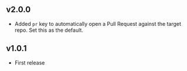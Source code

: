 v2.0.0
-------------

* Added `pr` key to automatically open a Pull Request against the target repo. Set this as the default.

v1.0.1
-------------

* First release
